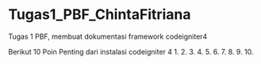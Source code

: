 # Tugas1_PBF_ChintaFitriana
Tugas 1 PBF, membuat dokumentasi framework codeigniter4

Berikut 10 Poin Penting dari instalasi codeigniter 4
1. 
2.
3.
4.
5.
6.
7.
8.
9.
10.
